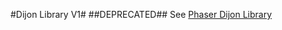 #Dijon Library V1#
##DEPRECATED##
See [Phaser Dijon Library](https://bitbucket.org/relishinc/phaser-dijon-lib)